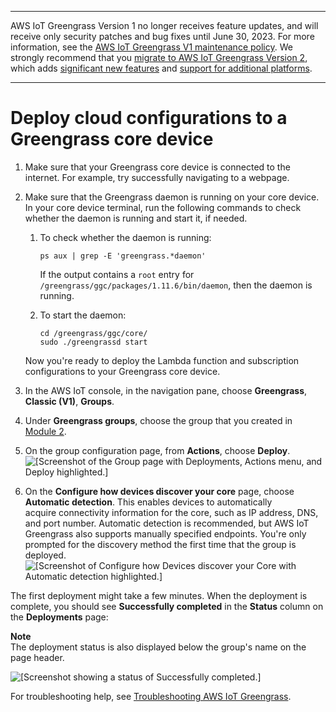 --------

AWS IoT Greengrass Version 1 no longer receives feature updates, and will receive only security patches and bug fixes until June 30, 2023\. For more information, see the [AWS IoT Greengrass V1 maintenance policy](https://docs.aws.amazon.com/greengrass/v1/developerguide/maintenance-policy.html)\. We strongly recommend that you [migrate to AWS IoT Greengrass Version 2](https://docs.aws.amazon.com/greengrass/v2/developerguide/move-from-v1.html), which adds [significant new features](https://docs.aws.amazon.com/greengrass/v2/developerguide/greengrass-v2-whats-new.html) and [support for additional platforms](https://docs.aws.amazon.com/greengrass/v2/developerguide/operating-system-feature-support-matrix.html)\.

--------

# Deploy cloud configurations to a Greengrass core device<a name="configs-core"></a>

1. Make sure that your Greengrass core device is connected to the internet\. For example, try successfully navigating to a webpage\.

1. Make sure that the Greengrass daemon is running on your core device\. In your core device terminal, run the following commands to check whether the daemon is running and start it, if needed\.

   1. To check whether the daemon is running:

      ```
      ps aux | grep -E 'greengrass.*daemon'
      ```

      If the output contains a `root` entry for `/greengrass/ggc/packages/1.11.6/bin/daemon`, then the daemon is running\.

   1. To start the daemon:

      ```
      cd /greengrass/ggc/core/
      sudo ./greengrassd start
      ```

   Now you're ready to deploy the Lambda function and subscription configurations to your Greengrass core device\.

1. <a name="console-gg-groups"></a>In the AWS IoT console, in the navigation pane, choose **Greengrass**, **Classic \(V1\)**, **Groups**\.

1. Under **Greengrass groups**, choose the group that you created in [Module 2](module2.md)\.

1. On the group configuration page, from **Actions**, choose **Deploy**\.  
![\[Screenshot of the Group page with Deployments, Actions menu, and Deploy highlighted.\]](http://docs.aws.amazon.com/greengrass/v1/developerguide/images/gg-get-started-040.png)

1. On the **Configure how devices discover your core** page, choose **Automatic detection**\. This enables devices to automatically acquire connectivity information for the core, such as IP address, DNS, and port number\. Automatic detection is recommended, but AWS IoT Greengrass also supports manually specified endpoints\. You're only prompted for the discovery method the first time that the group is deployed\.  
![\[Screenshot of Configure how Devices discover your Core with Automatic detection highlighted.\]](http://docs.aws.amazon.com/greengrass/v1/developerguide/images/console-discovery.png)

The first deployment might take a few minutes\. When the deployment is complete, you should see **Successfully completed** in the **Status** column on the **Deployments** page:

**Note**  
The deployment status is also displayed below the group's name on the page header\.

![\[Screenshot showing a status of Successfully completed.\]](http://docs.aws.amazon.com/greengrass/v1/developerguide/images/gg-get-started-042.png)

For troubleshooting help, see [Troubleshooting AWS IoT Greengrass](gg-troubleshooting.md)\.